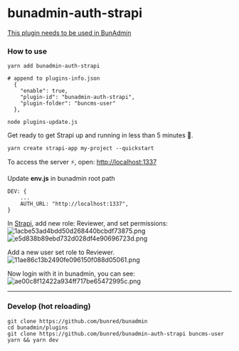 # bunadmin-auth-strapi
[This plugin needs to be used in BunAdmin](https://github.com/bunred/bunadmin)

### How to use

```
yarn add bunadmin-auth-strapi

# append to plugins-info.json
  {
    "enable": true,
    "plugin-id": "bunadmin-auth-strapi",
    "plugin-folder": "buncms-user"
  },

node plugins-update.js
```

Get ready to get Strapi up and running in less than 5 minutes 🚀.
```
yarn create strapi-app my-project --quickstart
```
To access the server ⚡️, open: [http://localhost:1337](http://localhost:1337)

Update **env.js** in bunadmin root path
```
DEV: {
    ...
    AUTH_URL: "http://localhost:1337",
}
```

In [Strapi](http://localhost:1337/admin/plugins/users-permissions/roles), add new role: Reviewer, and set permissions:
![1acbe53ad4bdd50d268440bcbdf73875.png](https://miro.medium.com/max/1240/1*F4W0TDOSi_-ip9TVqPr5TQ.png)
![e5d838b89ebd732d028df4e90696723d.png](https://miro.medium.com/max/1240/1*nqY-b8wdKqdqcNh68AS3Rg.png)

Add a new user set role to Reviewer.
![11ae86c13b2490fe096150f088d05061.png](https://miro.medium.com/max/1400/1*5YE08zgLzy5-TcigVW93_A.png)

Now login with it in bunadmin, you can see:
![ae00c8f12422a934ff717be65472995c.png](https://miro.medium.com/max/1400/1*qnGd0QK_YLQ9wBI3h4uBSg.png)

---
### Develop (hot reloading)
```
git clone https://github.com/bunred/bunadmin
cd bunadmin/plugins
git clone https://github.com/bunred/bunadmin-auth-strapi buncms-user
yarn && yarn dev
```
